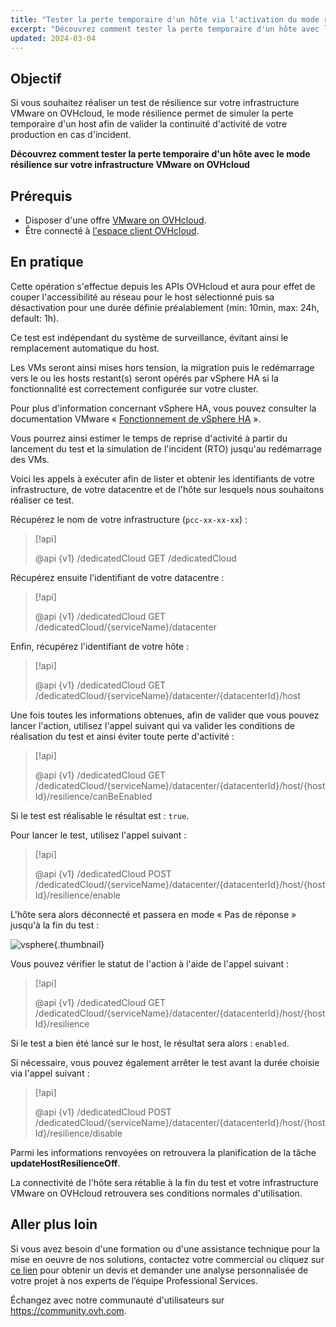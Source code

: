 ```yaml
---
title: "Tester la perte temporaire d'un hôte via l'activation du mode résilience"
excerpt: "Découvrez comment tester la perte temporaire d'un hôte avec le mode résilience sur votre infrastructure VMware on OVHcloud"
updated: 2024-03-04
---
```


## Objectif

Si vous souhaitez réaliser un test de résilience sur votre infrastructure VMware on OVHcloud, le mode résilience permet de simuler la perte temporaire d'un host afin de valider la continuité d'activité de votre production en cas d'incident.

**Découvrez comment tester la perte temporaire d'un hôte avec le mode résilience sur votre infrastructure VMware on OVHcloud**

## Prérequis

- Disposer d'une offre [VMware on OVHcloud](https://www.ovhcloud.com/fr-ca/hosted-private-cloud/vmware/).
- Être connecté à [l'espace client OVHcloud](https://ca.ovh.com/auth/?action=gotomanager&from=https://www.ovh.com/ca/fr/&ovhSubsidiary=qc).

## En pratique

Cette opération s'effectue depuis les APIs OVHcloud et aura pour effet de couper l'accessibilité au réseau pour le host sélectionné puis sa désactivation pour une durée définie préalablement (min: 10min, max: 24h, default: 1h).

Ce test est indépendant du système de surveillance, évitant ainsi le remplacement automatique du host.

Les VMs seront ainsi mises hors tension, la migration puis le redémarrage vers le ou les hosts restant(s) seront opérés par vSphere HA si la fonctionnalité est correctement configurée sur votre cluster.

Pour plus d'information concernant vSphere HA, vous pouvez consulter la documentation VMware « [Fonctionnement de vSphere HA](https://docs.vmware.com/fr/VMware-vSphere/7.0/com.vmware.vsphere.avail.doc/GUID-33A65FF7-DA22-4DC5-8B18-5A7F97CCA536.html) ».

Vous pourrez ainsi estimer le temps de reprise d'activité à partir du lancement du test et la simulation de l'incident (RTO) jusqu'au redémarrage des VMs.

Voici les appels à exécuter afin de lister et obtenir les identifiants de votre infrastructure, de votre datacentre et de l'hôte sur lesquels nous souhaitons réaliser ce test.

Récupérez le nom de votre infrastructure (`pcc-xx-xx-xx`) :

> [!api]
>
> @api {v1} /dedicatedCloud GET /dedicatedCloud

Récupérez ensuite l'identifiant de votre datacentre :

> [!api]
>
> @api {v1} /dedicatedCloud GET /dedicatedCloud/{serviceName}/datacenter

Enfin, récupérez l'identifiant de votre hôte :

> [!api]
>
> @api {v1} /dedicatedCloud GET /dedicatedCloud/{serviceName}/datacenter/{datacenterId}/host

Une fois toutes les informations obtenues, afin de valider que vous pouvez lancer l'action, utilisez l'appel suivant qui va valider les conditions de réalisation du test et ainsi éviter toute perte d'activité :

> [!api]
>
> @api {v1} /dedicatedCloud GET /dedicatedCloud/{serviceName}/datacenter/{datacenterId}/host/{hostId}/resilience/canBeEnabled

Si le test est réalisable le résultat est : `true`.

Pour lancer le test, utilisez l'appel suivant :

> [!api]
>
> @api {v1} /dedicatedCloud POST /dedicatedCloud/{serviceName}/datacenter/{datacenterId}/host/{hostId}/resilience/enable

L'hôte sera alors déconnecté et passera en mode « Pas de réponse » jusqu'à la fin du test :

![vsphere](resilience_mode.png){.thumbnail}

Vous pouvez vérifier le statut de l'action à l'aide de l'appel suivant :

> [!api]
>
> @api {v1} /dedicatedCloud GET /dedicatedCloud/{serviceName}/datacenter/{datacenterId}/host/{hostId}/resilience

Si le test a bien été lancé sur le host, le résultat sera alors : `enabled`.

Si nécessaire, vous pouvez également arrêter le test avant la durée choisie via l'appel suivant :

> [!api]
>
> @api {v1} /dedicatedCloud POST /dedicatedCloud/{serviceName}/datacenter/{datacenterId}/host/{hostId}/resilience/disable

Parmi les informations renvoyées on retrouvera la planification de la tâche **updateHostResilienceOff**.

La connectivité de l'hôte sera rétablie à la fin du test et votre infrastructure VMware on OVHcloud retrouvera ses conditions normales d'utilisation.

## Aller plus loin

Si vous avez besoin d'une formation ou d'une assistance technique pour la mise en oeuvre de nos solutions, contactez votre commercial ou cliquez sur [ce lien](https://www.ovhcloud.com/fr-ca/professional-services/) pour obtenir un devis et demander une analyse personnalisée de votre projet à nos experts de l’équipe Professional Services.

Échangez avec notre communauté d'utilisateurs sur <https://community.ovh.com>.
